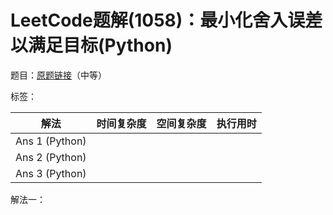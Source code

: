 # LeetCode题解(1058)：最小化舍入误差以满足目标(Python)

题目：[原题链接](https://leetcode-cn.com/problems/minimize-rounding-error-to-meet-target/)（中等）

标签：

| 解法           | 时间复杂度 | 空间复杂度 | 执行用时 |
| -------------- | ---------- | ---------- | -------- |
| Ans 1 (Python) |            |            |          |
| Ans 2 (Python) |            |            |          |
| Ans 3 (Python) |            |            |          |

解法一：

